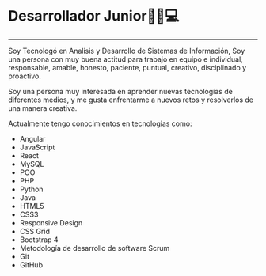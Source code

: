 # Desarrollador Junior👨‍💻💻

------------

Soy Tecnologó en Analisis y Desarrollo de Sistemas de Información, Soy una persona con muy buena actitud para trabajo en equipo e individual, responsable, amable, honesto, paciente, puntual, creativo, disciplinado y proactivo.

Soy una persona muy interesada en aprender nuevas tecnologías 
de diferentes medios, y me gusta enfrentarme a nuevos retos y 
resolverlos de una manera creativa.

Actualmente tengo conocimientos en tecnologias como:
- Angular
- JavaScript
- React
- MySQL
- POO
- PHP
- Python
- Java
- HTML5
- CSS3
- Responsive Design
- CSS Grid
- Bootstrap 4
- Metodología de desarrollo de software Scrum
- Git
- GitHub
